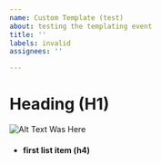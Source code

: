 ```yaml
---
name: Custom Template (test)
about: testing the templating event
title: ''
labels: invalid
assignees: ''

---
```


# Heading (H1)

![Alt Text Was Here](https://avatars1.githubusercontent.com/u/583231?s=400&v=4)
- #### first list item (h4)
